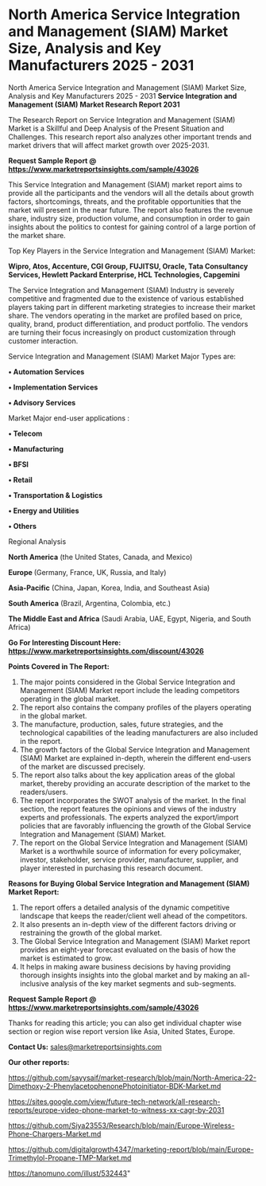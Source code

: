 # North America Service Integration and Management (SIAM) Market Size, Analysis and Key Manufacturers 2025 - 2031
North America Service Integration and Management (SIAM) Market Size, Analysis and Key Manufacturers 2025 - 2031
<strong>Service Integration and Management (SIAM) Market Research Report 2031</strong>

The Research Report on Service Integration and Management (SIAM) Market is a Skillful and Deep Analysis of the Present Situation and Challenges. This research report also analyzes other important trends and market drivers that will affect market growth over 2025-2031.

<strong>Request Sample Report @ <a href=https://www.marketreportsinsights.com/sample/43026>https://www.marketreportsinsights.com/sample/43026</a></strong>

This Service Integration and Management (SIAM) market report aims to provide all the participants and the vendors will all the details about growth factors, shortcomings, threats, and the profitable opportunities that the market will present in the near future. The report also features the revenue share, industry size, production volume, and consumption in order to gain insights about the politics to contest for gaining control of a large portion of the market share.

Top Key Players in the Service Integration and Management (SIAM) Market:

<strong>Wipro, Atos, Accenture, CGI Group, FUJITSU, Oracle, Tata Consultancy Services, Hewlett Packard Enterprise, HCL Technologies, Capgemini</strong>

The Service Integration and Management (SIAM) Industry is severely competitive and fragmented due to the existence of various established players taking part in different marketing strategies to increase their market share. The vendors operating in the market are profiled based on price, quality, brand, product differentiation, and product portfolio. The vendors are turning their focus increasingly on product customization through customer interaction.

Service Integration and Management (SIAM) Market Major Types are:

<strong>•  Automation Services

•  Implementation Services

•  Advisory Services</strong>

Market Major end-user applications :

<strong>•  Telecom

•  Manufacturing

•  BFSI

•  Retail

•  Transportation & Logistics

•  Energy and Utilities

•  Others</strong>

Regional Analysis

</u><strong><b>North America</b></strong> (the United States, Canada, and Mexico)

<strong><b>Europe </b></strong>(Germany, France, UK, Russia, and Italy)

<strong><b>Asia-Pacific</b></strong> (China, Japan, Korea, India, and Southeast Asia)

<strong><b>South America</b></strong> (Brazil, Argentina, Colombia, etc.)

<strong><b>The Middle East and Africa</b></strong> (Saudi Arabia, UAE, Egypt, Nigeria, and South Africa)

<strong>Go For Interesting Discount Here: <a href=https://www.marketreportsinsights.com/discount/43026>https://www.marketreportsinsights.com/discount/43026</a></strong>

<strong>Points Covered in The Report:</strong>
<ol>
  <li>The major points considered in the Global Service Integration and Management (SIAM) Market report include the leading competitors operating in the global market.</li>
  <li>The report also contains the company profiles of the players operating in the global market.</li>
  <li>The manufacture, production, sales, future strategies, and the technological capabilities of the leading manufacturers are also included in the report.</li>
  <li>The growth factors of the Global Service Integration and Management (SIAM) Market are explained in-depth, wherein the different end-users of the market are discussed precisely.</li>
  <li>The report also talks about the key application areas of the global market, thereby providing an accurate description of the market to the readers/users.</li>
  <li>The report incorporates the SWOT analysis of the market. In the final section, the report features the opinions and views of the industry experts and professionals. The experts analyzed the export/import policies that are favorably influencing the growth of the Global Service Integration and Management (SIAM) Market.</li>
  <li>The report on the Global Service Integration and Management (SIAM) Market is a worthwhile source of information for every policymaker, investor, stakeholder, service provider, manufacturer, supplier, and player interested in purchasing this research document.</li>
</ol>
<strong>Reasons for Buying Global Service Integration and Management (SIAM) Market Report:</strong>

<ol>
  <li>The report offers a detailed analysis of the dynamic competitive landscape that keeps the reader/client well ahead of the competitors.</li>
  <li>It also presents an in-depth view of the different factors driving or restraining the growth of the global market.</li>
  <li>The Global Service Integration and Management (SIAM) Market report provides an eight-year forecast evaluated on the basis of how the market is estimated to grow.</li>
  <li>It helps in making aware business decisions by having providing thorough insights insights into the global market and by making an all-inclusive analysis of the key market segments and sub-segments.</li>
</ol>
<strong>Request Sample Report @ <a href=https://www.marketreportsinsights.com/sample/43026>https://www.marketreportsinsights.com/sample/43026</a></strong>


Thanks for reading this article; you can also get individual chapter wise section or region wise report version like Asia, United States, Europe.

<strong>Contact Us:</strong>
sales@marketreportsinsights.com

<strong>Our other reports:</strong>

<a href=https://github.com/sayysaif/market-research/blob/main/North-America-22-Dimethoxy-2-PhenylacetophenonePhotoinitiator-BDK-Market.md>https://github.com/sayysaif/market-research/blob/main/North-America-22-Dimethoxy-2-PhenylacetophenonePhotoinitiator-BDK-Market.md</a>

<a href=https://sites.google.com/view/future-tech-network/all-research-reports/europe-video-phone-market-to-witness-xx-cagr-by-2031>https://sites.google.com/view/future-tech-network/all-research-reports/europe-video-phone-market-to-witness-xx-cagr-by-2031</a>

<a href=https://github.com/Siya23553/Research/blob/main/Europe-Wireless-Phone-Chargers-Market.md>https://github.com/Siya23553/Research/blob/main/Europe-Wireless-Phone-Chargers-Market.md</a>

<a href=https://github.com/digitalgrowth4347/marketing-report/blob/main/Europe-Trimethylol-Propane-TMP-Market.md>https://github.com/digitalgrowth4347/marketing-report/blob/main/Europe-Trimethylol-Propane-TMP-Market.md</a>

<a href=https://tanomuno.com/illust/532443>https://tanomuno.com/illust/532443</a>"
